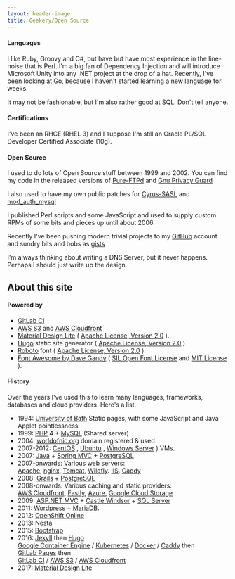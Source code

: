 ```yaml
---
layout: header-image
title: Geekery/Open Source
---
```


#### Languages

I like Ruby, Groovy and C#, but have but have most experience in the line-noise that is Perl. I'm a big fan of Dependency Injection and will introduce Microsoft Unity into any .NET project at the drop of a hat. Recently, I've been looking at Go, because I haven't started learning a new language for weeks.

It may not be fashionable, but I'm also rather good at SQL. Don't tell anyone.

#### Certifications

I've been an RHCE (RHEL 3) and I suppose I'm still an Oracle PL/SQL Developer Certified Associate (10g).

#### Open Source

I used to do lots of Open Source stuff between 1999 and 2002\. You can find my code in the released versions of [Pure-FTPd](http://www.pureftpd.org/project/pure-ftpd) and [Gnu Privacy Guard](http://www.gnupg.org/)

I also used to have my own public patches for [Cyrus-SASL](http://cyrusimap.web.cmu.edu/mediawiki/index.php/Cyrus_SASL) and [mod_auth_mysql](http://modauthmysql.sourceforge.net/)

I published Perl scripts and some JavaScript and used to supply custom RPMs of some bits and pieces up until about 2006.

Recently I've been pushing modern trivial projects to my [GitHub](https://github.com/nicdoye) account and sundry bits and bobs as [gists](https://gist.github.com/nicdoye)

I'm always thinking about writing a DNS Server, but it never happens. Perhaps I should just write up the design.

## About this site

#### Powered by

* [GitLab CI](https://about.gitlab.com/gitlab-ci/) <i class='fa fa-gitlab' aria-hidden="true"></i>
* [AWS S3](https://aws.amazon.com/s3/) and [AWS Cloudfront](https://aws.amazon.com/cloudfront/) <i class='fa fa-amazon' aria-hidden="true"></i>
* [Material Design Lite](https://getmdl.io) ( [Apache License, Version 2.0](https://www.apache.org/licenses/LICENSE-2.0.html) ). <i class="fa fa-google" aria-hidden="true"></i>
* [Hugo](https://gohugo.io/) static site generator ( [Apache License, Version 2.0](https://www.apache.org/licenses/LICENSE-2.0.html) )
* [Roboto](https://www.google.com/fonts/specimen/Roboto) font ( [Apache License, Version 2.0](https://www.apache.org/licenses/LICENSE-2.0.html) ). <i class='fa fa-google' aria-hidden="true"></i>
* [Font Awesome by Dave Gandy](http://fontawesome.io/)
( [SIL Open Font License](http://scripts.sil.org/OFL) and [MIT License](https://opensource.org/licenses/mit-license.html) ).  <i class='fa fa-fa' aria-hidden="true"></i>


#### History

Over the years I've used this to learn many languages, frameworks, databases and cloud providers. Here's a list.

*   1994: [University of Bath](http://www.bath.ac.uk/) Static pages, with some JavaScript and Java Applet pointlessness
*   1999: [PHP](http://php.net/) 4 + [MySQL](http://www.mysql.com/) (Shared server)
*   2004: [worldofnic.org](http://worldofnic.org) domain registered & used
*   2007-2012: [CentOS](http://www.centos.org) , [Ubuntu](http://www.ubuntu.com/server) , [Windows Server](http://www.microsoft.com/servers/) ) VMs.
*   2007: [Java](http://www.oracle.com/technetwork/java/index.html) + [Spring MVC](http://www.springsource.org/spring-framework) + [PostgreSQL](http://www.postgresql.org/)
*   2007-onwards: Various web servers:<br/>
    [Apache](https://httpd.apache.org/),
    [nginx](http://nginx.org/),
    [Tomcat](https://tomcat.apache.org/),
    [Wildfly](http://wildfly.org/).
    [IIS](https://www.iis.net/),
    [Caddy](https://caddyserver.com/)
*   2008: [Grails](http://grails.org) + [PostgreSQL](http://www.postgresql.org/)
*   2008-onwards: Various caching and static providers:<br/>
[AWS Cloudfront](http://aws.amazon.com/cloudfront/),
    [Fastly](http://www.fastly.com),
    [Azure](https://azure.microsoft.com/en-gb/services/cdn/),
    [Google Cloud Storage](https://cloud.google.com/storage/)
*   2009: [ASP.NET MVC](http://www.asp.net/mvc) + [Castle Windsor](http://www.castleproject.org) + [SQL Server](http://www.microsoft.com/en-us/sqlserver/default.aspx)
*   2011: [Wordpress](http://wordpress.org/) + [MariaDB](https://mariadb.org/).
*   2012: [OpenShift Online](https://www.openshift.com/)
*   2013: [Nesta](http://nestacms.com)
*   2015: [Bootstrap](https://getbootstrap.com/)
*   2016: [Jekyll](https://jekyllrb.com) then
    [Hugo](https://gohugo.io/)<br/>
    [Google Container Engine](https://cloud.google.com/container-engine/) / [Kubernetes](http://kubernetes.io) / [Docker](https://www.docker.com/) / [Caddy](https://caddyserver.com/) then<br/>
    [GitLab Pages](https://gitlab.com/) then<br/>
    [GitLab CI](https://about.gitlab.com/gitlab-ci/) /
    [AWS S3](https://aws.amazon.com/s3/) /
    [AWS Cloudfront](https://aws.amazon.com/cloudfront/)
*   2017: [Material Design Lite](https://getmdl.io)